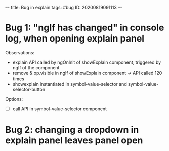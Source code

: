 –-
title: Bug in explain
tags: #bug
   ID: 20200819091113
–-

# Bug 1: "ngIf has changed" in console log, when opening explain panel
Observations:
* explain API called by ngOnInit of showExplain component, triggered by ngIf of the component
* remove & op.visible in ngIf of showExplain component → API called 120 times
* showexplain instantiated in symbol-value-selector and symbol-value-selector-button

Options:
- [ ] call API in symbol-value-selector component


# Bug 2: changing a dropdown in explain panel leaves panel open